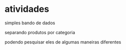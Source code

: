 # atividades

simples bando de dados

separando produtos por categoria

podendo pesquisar eles de algumas maneiras diferentes
